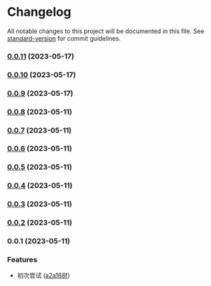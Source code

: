 # Changelog

All notable changes to this project will be documented in this file. See [standard-version](https://github.com/conventional-changelog/standard-version) for commit guidelines.

### [0.0.11](https://github.com/svchord/rem-craft-dev/compare/v0.0.10...v0.0.11) (2023-05-17)

### [0.0.10](https://github.com/svchord/rem-craft-dev/compare/v0.0.9...v0.0.10) (2023-05-17)

### [0.0.9](https://github.com/svchord/rem-craft-dev/compare/v0.0.8...v0.0.9) (2023-05-17)

### [0.0.8](https://github.com/svchord/rem-craft-dev/compare/v0.0.7...v0.0.8) (2023-05-11)

### [0.0.7](https://github.com/svchord/rem-craft-dev/compare/v0.0.6...v0.0.7) (2023-05-11)

### [0.0.6](https://github.com/svchord/rem-craft-dev/compare/v0.0.5...v0.0.6) (2023-05-11)

### [0.0.5](https://github.com/svchord/rem-craft-dev/compare/v0.0.4...v0.0.5) (2023-05-11)

### [0.0.4](https://github.com/svchord/rem-craft-dev/compare/v0.0.3...v0.0.4) (2023-05-11)

### [0.0.3](https://github.com/svchord/rem-craft-dev/compare/v0.0.2...v0.0.3) (2023-05-11)

### [0.0.2](https://github.com/svchord/rem-craft-dev/compare/v0.0.1...v0.0.2) (2023-05-11)

### 0.0.1 (2023-05-11)


### Features

* 初次尝试 ([a2a168f](https://github.com/svchord/rem-craft-dev/commit/a2a168fb19b829053b70be8c3ac6f55cc8b4f042))
